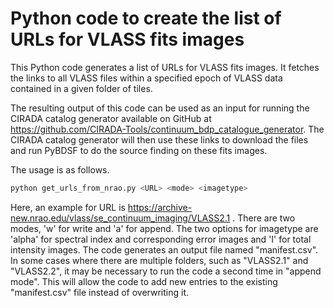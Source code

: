 # Python code to create the list of URLs for VLASS fits images
This Python code generates a list of URLs for VLASS fits images. It fetches the links to all VLASS files within a specified epoch of VLASS data contained in a given folder of tiles.

The resulting output of this code can be used as an input for running the CIRADA catalog generator available on GitHub at https://github.com/CIRADA-Tools/continuum_bdp_catalogue_generator. The CIRADA catalog generator will then use these links to download the files and run PyBDSF to do the source finding on these fits images.

The usage is as follows.
```python
python get_urls_from_nrao.py <URL> <mode> <imagetype>
```

Here, an example for URL is https://archive-new.nrao.edu/vlass/se_continuum_imaging/VLASS2.1 .
There are two modes, 'w' for write and 'a' for append.
The two options for imagetype are 'alpha' for spectral index and corresponding error images and 'I' for total intensity images.
The code generates an output file named "manifest.csv". In some cases where there are multiple folders, such as "VLASS2.1" and "VLASS2.2", it may be necessary to run the code a second time in "append mode". This will allow the code to add new entries to the existing "manifest.csv" file instead of overwriting it.
